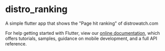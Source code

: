 # distro_ranking

A simple flutter app that shows the "Page hit ranking" of distrowatch.com



For help getting started with Flutter, view our
[online documentation](https://flutter.dev/docs), which offers tutorials,
samples, guidance on mobile development, and a full API reference.
